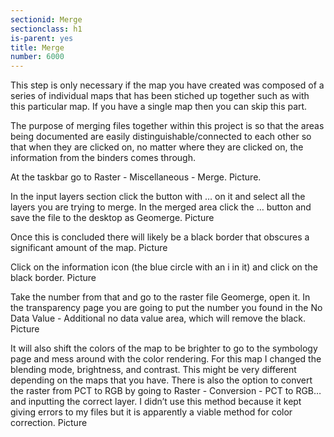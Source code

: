 ```yaml
---
sectionid: Merge
sectionclass: h1
is-parent: yes
title: Merge
number: 6000
---
```

This step is only necessary if the map you have created was composed of a series of individual maps that has been stiched up together such as with this particular map. If you have a single map then you can skip this part.

The purpose of merging files together within this project is so that the areas being documented are easily distinguishable/connected to each other so that when they are clicked on, no matter where they are clicked on, the information from the binders comes through.

At the taskbar go to Raster - Miscellaneous - Merge.
Picture.

In the input layers section click the button with … on it and select all the layers you are trying to merge.
In the merged area click the … button and save the file to the desktop as Geomerge.
Picture

Once this is concluded there will likely be a black border that obscures a significant amount of the map.
Picture

Click on the information icon (the blue circle with an i in it) and click on the black border.
Picture

Take the number from that and go to the raster file Geomerge, open it.
In the transparency page you are going to put the number you found in the No Data Value - Additional no data value area, which will remove the black.
Picture

It will also shift the colors of the map to be brighter to go to the symbology page and mess around with the color rendering. For this map I changed the blending mode, brightness, and contrast. This might be very different depending on the maps that you have. There is also the option to convert the raster from PCT to RGB by going to Raster - Conversion - PCT to RGB… and inputting the correct layer. I didn’t use this method because it kept giving errors to my files but it is apparently a viable method for color correction.
Picture
